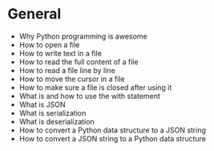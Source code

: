 # General

*    Why Python programming is awesome
*    How to open a file
*    How to write text in a file
*    How to read the full content of a file
*    How to read a file line by line
*    How to move the cursor in a file
*    How to make sure a file is closed after using it
*    What is and how to use the with statement
*    What is JSON
*    What is serialization
*    What is deserialization
*    How to convert a Python data structure to a JSON string
*    How to convert a JSON string to a Python data structure
